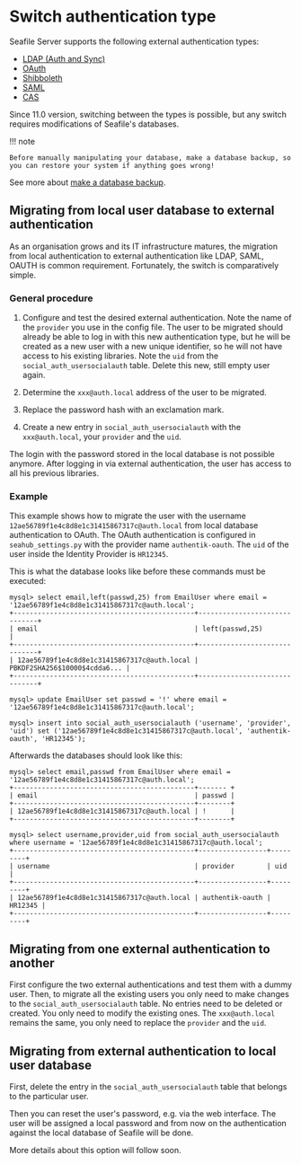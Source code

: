 # Switch authentication type

Seafile Server supports the following external authentication types:

* [LDAP (Auth and Sync)](./ldap_in_11.0.md)
* [OAuth](./oauth.md)
* [Shibboleth](./shibboleth_config_v6.3.md)
* [SAML](../deploy_pro/saml2_in_10.0.md)
* [CAS](../deploy_pro/cas.md)

Since 11.0 version, switching between the types is possible, but any switch requires modifications of Seafile's databases.

!!! note

    Before manually manipulating your database, make a database backup, so you can restore your system if anything goes wrong!

See more about [make a database backup](../maintain/backup_recovery.md).

## Migrating from local user database to external authentication

As an organisation grows and its IT infrastructure matures, the migration from local authentication to external authentication like LDAP, SAML, OAUTH is common requirement. Fortunately, the switch is comparatively simple. 

### General procedure

1. Configure and test the desired external authentication. Note the name of the `provider` you use in the config file. The user to be migrated should already be able to log in with this new authentication type, but he will be created as a new user with a new unique identifier, so he will not have access to his existing libraries. Note the `uid` from the `social_auth_usersocialauth` table. Delete this new, still empty user again.

2. Determine the `xxx@auth.local` address of the user to be migrated.

3. Replace the password hash with an exclamation mark.

4. Create a new entry in `social_auth_usersocialauth` with the `xxx@auth.local`, your `provider` and the `uid`.

The login with the password stored in the local database is not possible anymore. After logging in via external authentication, the user has access to all his previous libraries.

### Example

This example shows how to migrate the user with the username `12ae56789f1e4c8d8e1c31415867317c@auth.local` from local database authentication to OAuth. The OAuth authentication is configured in `seahub_settings.py` with the provider name `authentik-oauth`. The `uid` of the user inside the Identity Provider is `HR12345`.

This is what the database looks like before these commands must be executed:

```
mysql> select email,left(passwd,25) from EmailUser where email = '12ae56789f1e4c8d8e1c31415867317c@auth.local';
+---------------------------------------------+------------------------------+
| email                                       | left(passwd,25)              |
+---------------------------------------------+------------------------------+
| 12ae56789f1e4c8d8e1c31415867317c@auth.local | PBKDF2SHA256$10000$4cdda6... |
+---------------------------------------------+------------------------------+

mysql> update EmailUser set passwd = '!' where email = '12ae56789f1e4c8d8e1c31415867317c@auth.local';

mysql> insert into social_auth_usersocialauth ('username', 'provider', 'uid') set ('12ae56789f1e4c8d8e1c31415867317c@auth.local', 'authentik-oauth', 'HR12345');
```

Afterwards the databases should look like this:

```
mysql> select email,passwd from EmailUser where email = '12ae56789f1e4c8d8e1c31415867317c@auth.local';
+---------------------------------------------+------- +
| email                                       | passwd |
+---------------------------------------------+--------+
| 12ae56789f1e4c8d8e1c31415867317c@auth.local | !      |
+---------------------------------------------+--------+

mysql> select username,provider,uid from social_auth_usersocialauth where username = '12ae56789f1e4c8d8e1c31415867317c@auth.local';
+---------------------------------------------+-----------------+---------+
| username                                    | provider        | uid     |
+---------------------------------------------+-----------------+---------+
| 12ae56789f1e4c8d8e1c31415867317c@auth.local | authentik-oauth | HR12345 |
+---------------------------------------------+-----------------+---------+
```

## Migrating from one external authentication to another

First configure the two external authentications and test them with a dummy user. Then, to migrate all the existing users you only need to make changes to the `social_auth_usersocialauth` table. No entries need to be deleted or created. You only need to modify the existing ones. The `xxx@auth.local` remains the same, you only need to replace the `provider` and the `uid`.

## Migrating from external authentication to local user database

First, delete the entry in the `social_auth_usersocialauth` table that belongs to the particular user.

Then you can reset the user's password, e.g. via the web interface. The user will be assigned a local password and from now on the authentication against the local database of Seafile will be done. 

More details about this option will follow soon.
